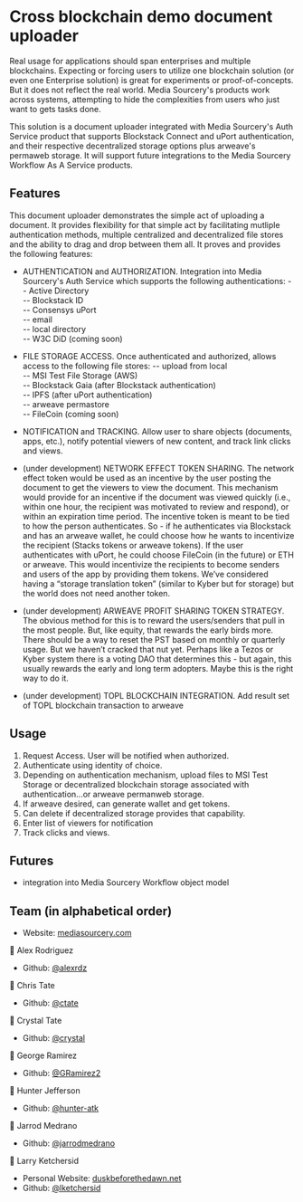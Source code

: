 # Cross blockchain demo document uploader

Real usage for applications should span enterprises and multiple blockchains. Expecting or forcing users to utilize one blockchain solution (or even one Enterprise solution) is great for experiments or proof-of-concepts. But it does not reflect the real world. Media Sourcery's products work across systems, attempting to hide the complexities from users who just want to gets tasks done.

This solution is a document uploader integrated with Media Sourcery's Auth Service product that supports Blockstack Connect and uPort authentication, and their respective decentralized storage options plus arweave's permaweb storage. It will support future integrations to the Media Sourcery Workflow As A Service products.

## Features

This document uploader demonstrates the simple act of uploading a document. It provides flexibility for that simple act by facilitating mutliple authentication methods, multiple centralized and decentralized file stores and the ability to drag and drop between them all. It proves and provides the following features:

- AUTHENTICATION and AUTHORIZATION. Integration into Media Sourcery's Auth Service which supports the following authentications:
-- Active Directory  
-- Blockstack ID  
-- Consensys uPort  
-- email  
-- local directory  
-- W3C DiD (coming soon)  

- FILE STORAGE ACCESS. Once authenticated and authorized, allows access to the following file stores:
-- upload from local  
-- MSI Test File Storage (AWS)  
-- Blockstack Gaia (after Blockstack authentication)  
-- IPFS (after uPort authentication)  
-- arweave permastore  
-- FileCoin (coming soon)  

- NOTIFICATION and TRACKING. Allow user to share objects (documents, apps, etc.),  notify potential viewers of new content, and track link clicks and views.

- (under development) NETWORK EFFECT TOKEN SHARING. The network effect token would be used as an incentive by the user posting the document to get the viewers to view the document. This mechanism would provide for an incentive if the document was viewed quickly (i.e., within one hour, the recipient was motivated to review and respond), or within an expiration time period. The incentive token is meant to be tied to how the person authenticates. So - if he authenticates via Blockstack and has an arweave wallet, he could choose how he wants to incentivize the recipient (Stacks tokens or arweave tokens). If the user authenticates with uPort, he could choose FileCoin (in the future) or ETH or arweave. This would incentivize the recipients to become senders and users of the app by providing them tokens. We’ve considered having a “storage translation token” (similar to Kyber but for storage) but the world does not need another token.

- (under development) ARWEAVE PROFIT SHARING TOKEN STRATEGY. The obvious method for this is to reward the users/senders that pull in the most people. But, like equity, that rewards the early birds more. There should be a way to reset the PST based on monthly or quarterly usage. But we haven’t cracked that nut yet. Perhaps like a Tezos or Kyber system there is a voting DAO that determines this - but again, this usually rewards the early and long term adopters. Maybe this is the right way to do it.

- (under development) TOPL BLOCKCHAIN INTEGRATION. Add result set of TOPL blockchain transaction to arweave


## Usage

1. Request Access. User will be notified when authorized.
2. Authenticate using identity of choice.
3. Depending on authentication mechanism, upload files to MSI Test Storage or decentralized blockchain storage associated with authentication...or arweave permanweb storage.
4. If arweave desired, can generate wallet and get tokens.
5. Can delete if decentralized storage provides that capability.
6. Enter list of viewers for notification
7. Track clicks and views.

## Futures

- integration into Media Sourcery Workflow object model



## Team (in alphabetical order)

- Website: <a href="https://www.mediasourcery.com/">mediasourcery.com</a>

👤 Alex Rodriguez
- Github: [@alexrdz](https://github.com/alexrdz)

👤 Chris Tate
- Github: [@ctate](https://github.com/ctate)

👤 Crystal Tate
- Github: [@crystal](https://github.com/crystal)

👤 George Ramirez
- Github: [@GRamirez2](https://github.com/GRamirez2)

👤 Hunter Jefferson
- Github: [@hunter-atk](https://github.com/hunter-atk)

👤 Jarrod Medrano
- Github: [@jarrodmedrano](https://github.com/jarrodmedrano)

👤 Larry Ketchersid

- Personal Website: <a href="https://www.duskbeforethedawn.net/">duskbeforethedawn.net</a>
- Github: [@lketchersid](https://github.com/lketchersid)
